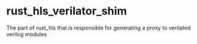 # rust_hls_verilator_shim

<!-- cargo-rdme start -->

The part of rust_hls that is responsible for generating a proxy to verilated verilog modules

<!-- cargo-rdme end -->
